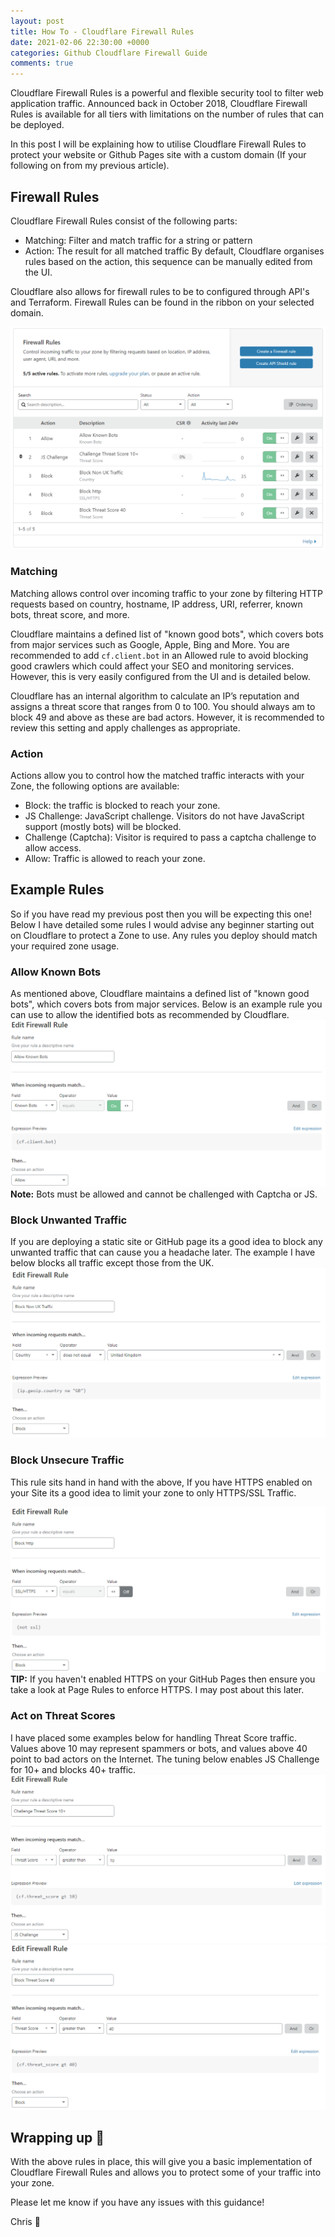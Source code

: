 ```yaml
---
layout: post
title: How To - Cloudflare Firewall Rules 
date: 2021-02-06 22:30:00 +0000
categories: Github Cloudflare Firewall Guide
comments: true
---
```


Cloudflare Firewall Rules is a powerful and flexible security tool to filter web application traffic. Announced back in October 2018, Cloudflare Firewall Rules is available for all tiers with limitations on the number of rules that can be deployed. 

In this post I will be explaining how to utilise Cloudflare Firewall Rules to protect your website or Github Pages site with a custom domain (If your following on from my previous article). 

## Firewall Rules

Cloudflare Firewall Rules consist of the following parts: 
- Matching: Filter and match traffic for a string or pattern
- Action: The result for all matched traffic
By default, Cloudflare organises rules based on the action, this sequence can be manually edited from the UI. 

Cloudflare also allows for firewall rules to be to configured through API's and Terraform. Firewall Rules can be found in the ribbon on your selected domain. 

![CFFW01](/assets/02/CFFW01.png)

### Matching

Matching allows control over incoming traffic to your zone by filtering   HTTP requests based on country, hostname, IP address, URI, referrer, known bots, threat score, and more.

Cloudflare maintains a defined list of "known good bots", which covers bots from major services such as Google, Apple, Bing and More. You are recommended to add `cf.client.bot` in an Allowed rule to avoid blocking good crawlers which could affect your SEO and monitoring services. However, this is very easily configured from the UI and is detailed below.

Cloudflare has an internal algorithm to calculate an IP’s reputation and assigns a threat score that ranges from 0 to 100. You should always am to block 49 and above as these are bad actors. However, it is recommended to review this setting and apply challenges as appropriate.


### Action 
Actions allow you to control how the matched traffic interacts with your Zone, the following options are available: 

- Block: the traffic is blocked to reach your zone.
- JS Challenge: JavaScript challenge. Visitors do not have JavaScript support (mostly bots) will be blocked.
- Challenge (Captcha): Visitor is required to pass a captcha challenge to allow access.
- Allow: Traffic is allowed to reach your zone.

## Example Rules
So if you have read my previous post then you will be expecting this one! Below I have detailed some rules I would advise any beginner starting out on Cloudflare to protect a Zone to use. Any rules you deploy should match your required zone usage. 

### Allow Known Bots
As mentioned above, Cloudflare maintains a defined list of "known good bots", which covers bots from major services. Below is an example rule you can use to allow the identified  bots as recommended by Cloudflare.
![Bot Rules](/assets/02/Rules-Bots.png)
**Note:** Bots must be allowed and cannot be challenged with Captcha or JS.

### Block Unwanted Traffic
If you are deploying a static site or GitHub page its a good idea to block any unwanted traffic that can cause you a headache later. The example I have below blocks all traffic except those from the UK. 
![Traffic Rules](/assets/02/Rules-UKTraffic.png)

### Block Unsecure Traffic
This rule sits hand in hand with the above, If you have HTTPS enabled on your Site its a good idea to limit your zone to only HTTPS/SSL Traffic.

![HTTPS Rules](/assets/02/Rules-HTTPS.png)
**TIP:** If you haven't enabled HTTPS on your GitHub Pages then ensure you take a look at Page Rules to enforce HTTPS. I may post about this later. 

### Act on Threat Scores 
I have placed some examples below for handling Threat Score traffic. Values above 10 may represent spammers or bots, and values above 40 point to bad actors on the Internet. The tuning below enables JS Challenge for 10+ and blocks 40+ traffic.
![Threat Score Rules 10+](/assets/02/Rules-TS10.png)
![Threat Score Rules 40+](/assets/02/Rules-TS40.png)

## Wrapping up 🔐
With the above rules in place, this will give you a basic implementation of Cloudflare Firewall Rules and allows you to protect some of your traffic into your zone. 

Please let me know if you have any issues with this guidance!

Chris 👋 